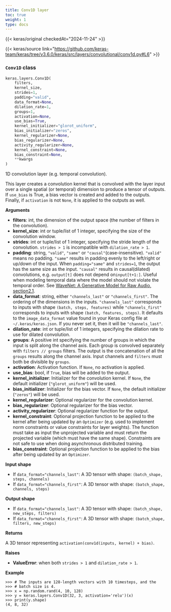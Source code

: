```yaml
---
title: Conv1D layer
toc: true
weight: 1
type: docs
---
```


{{< keras/original checkedAt="2024-11-24" >}}

{{< keras/source link="https://github.com/keras-team/keras/tree/v3.6.0/keras/src/layers/convolutional/conv1d.py#L6" >}}

### `Conv1D` class

```python
keras.layers.Conv1D(
    filters,
    kernel_size,
    strides=1,
    padding="valid",
    data_format=None,
    dilation_rate=1,
    groups=1,
    activation=None,
    use_bias=True,
    kernel_initializer="glorot_uniform",
    bias_initializer="zeros",
    kernel_regularizer=None,
    bias_regularizer=None,
    activity_regularizer=None,
    kernel_constraint=None,
    bias_constraint=None,
    **kwargs
)
```

1D convolution layer (e.g. temporal convolution).

This layer creates a convolution kernel that is convolved with the layer input over a single spatial (or temporal) dimension to produce a tensor of outputs. If `use_bias` is True, a bias vector is created and added to the outputs. Finally, if `activation` is not `None`, it is applied to the outputs as well.

**Arguments**

- **filters**: int, the dimension of the output space (the number of filters in the convolution).
- **kernel_size**: int or tuple/list of 1 integer, specifying the size of the convolution window.
- **strides**: int or tuple/list of 1 integer, specifying the stride length of the convolution. `strides > 1` is incompatible with `dilation_rate > 1`.
- **padding**: string, `"valid"`, `"same"` or `"causal"`(case-insensitive). `"valid"` means no padding. `"same"` results in padding evenly to the left/right or up/down of the input. When `padding="same"` and `strides=1`, the output has the same size as the input. `"causal"` results in causal(dilated) convolutions, e.g. `output[t]` does not depend on`input[t+1:]`. Useful when modeling temporal data where the model should not violate the temporal order. See [WaveNet: A Generative Model for Raw Audio, section2.1](https://arxiv.org/abs/1609.03499).
- **data_format**: string, either `"channels_last"` or `"channels_first"`. The ordering of the dimensions in the inputs. `"channels_last"` corresponds to inputs with shape `(batch, steps, features)` while `"channels_first"` corresponds to inputs with shape `(batch, features, steps)`. It defaults to the `image_data_format` value found in your Keras config file at `~/.keras/keras.json`. If you never set it, then it will be `"channels_last"`.
- **dilation_rate**: int or tuple/list of 1 integers, specifying the dilation rate to use for dilated convolution.
- **groups**: A positive int specifying the number of groups in which the input is split along the channel axis. Each group is convolved separately with `filters // groups` filters. The output is the concatenation of all the `groups` results along the channel axis. Input channels and `filters` must both be divisible by `groups`.
- **activation**: Activation function. If `None`, no activation is applied.
- **use_bias**: bool, if `True`, bias will be added to the output.
- **kernel_initializer**: Initializer for the convolution kernel. If `None`, the default initializer (`"glorot_uniform"`) will be used.
- **bias_initializer**: Initializer for the bias vector. If `None`, the default initializer (`"zeros"`) will be used.
- **kernel_regularizer**: Optional regularizer for the convolution kernel.
- **bias_regularizer**: Optional regularizer for the bias vector.
- **activity_regularizer**: Optional regularizer function for the output.
- **kernel_constraint**: Optional projection function to be applied to the kernel after being updated by an `Optimizer` (e.g. used to implement norm constraints or value constraints for layer weights). The function must take as input the unprojected variable and must return the projected variable (which must have the same shape). Constraints are not safe to use when doing asynchronous distributed training.
- **bias_constraint**: Optional projection function to be applied to the bias after being updated by an `Optimizer`.

**Input shape**

- If `data_format="channels_last"`: A 3D tensor with shape: `(batch_shape, steps, channels)`
- If `data_format="channels_first"`: A 3D tensor with shape: `(batch_shape, channels, steps)`

**Output shape**

- If `data_format="channels_last"`: A 3D tensor with shape: `(batch_shape, new_steps, filters)`
- If `data_format="channels_first"`: A 3D tensor with shape: `(batch_shape, filters, new_steps)`

**Returns**

A 3D tensor representing `activation(conv1d(inputs, kernel) + bias)`.

**Raises**

- **ValueError**: when both `strides > 1` and `dilation_rate > 1`.

**Example**

```console
>>> # The inputs are 128-length vectors with 10 timesteps, and the
>>> # batch size is 4.
>>> x = np.random.rand(4, 10, 128)
>>> y = keras.layers.Conv1D(32, 3, activation='relu')(x)
>>> print(y.shape)
(4, 8, 32)
```
